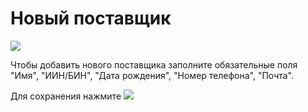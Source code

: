 # Новый поставщик
![](https://github.com/smpb05/DSS-Retail/blob/project-screenshots/%D0%BD%D0%BE%D0%B2%D1%8B%D0%B9%20%D0%BF%D0%BE%D1%81%D1%82%D0%B0%D0%B2%D1%89%D0%B8%D0%BA.png)

Чтобы добавить нового поставщика заполните обязательные поля "Имя", "ИИН/БИН", "Дата рождения", "Номер телефона", "Почта".

Для сохранения нажмите ![](https://github.com/smpb05/DSS-Retail/blob/project-screenshots/%D0%9A%D0%BD%D0%BE%D0%BF%D0%BA%D0%B0%20%D0%93%D0%B0%D0%BB%D0%BE%D1%87%D0%BA%D0%B0.png)